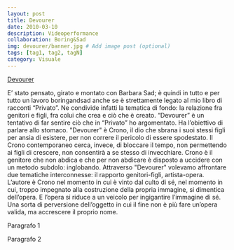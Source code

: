 ```yaml
---
layout: post
title: Devourer
date: 2010-03-10
description: Videoperformance
collaboration: Boring&Sad
img: devourer/banner.jpg # Add image post (optional)
tags: [tag1, tag2, tagN]
category: Visuale
---
```

[Devourer]()

E’ stato pensato, girato e montato con Barbara Sad; è  quindi in tutto e per tutto un lavoro boringandsad anche se è strettamente legato al mio libro di racconti “Privato”. Ne condivide infatti la tematica di fondo: la relazione fra genitori e figli, fra colui che crea e ciò che è creato. “Devourer” è un tentativo di far sentire ciò che in “Privato” ho argomentato. Ha l’obiettivo di parlare allo stomaco.
"Devourer" è Crono, il dio che sbrana i suoi stessi figli per ansia di esistere, per non correre il pericolo di essere spodestato. Il Crono contemporaneo cerca, invece, di bloccare il tempo, non permettendo ai figli di crescere, non consentirà a se stesso di invecchiare. Crono è il genitore che non abdica e che per non abdicare è disposto a uccidere con un metodo subdolo: inglobando. Attraverso "Devourer" volevamo affrontare due tematiche interconnesse: il rapporto genitori-figli, artista-opera.
L’autore è Crono nel momento in cui è vinto dal culto di sé, nel momento in cui, troppo impegnato alla costruzione della propria immagine, si dimentica dell’opera. E l’opera si riduce a un veicolo per ingigantire l’immagine di sé. Una sorta di perversione dell’oggetto in cui il fine non è più fare un’opera valida, ma accrescere il proprio nome.


Paragrafo 1

Paragrafo 2
